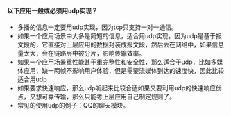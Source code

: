 #### 以下应用一般或必须用udp实现？

- 多播的信息一定要用udp实现，因为tcp只支持一对一通信。
- 如果一个应用场景中大多是简短的信息，适合用udp实现，因为udp是基于报文段的，它直接对上层应用的数据封装成报文段，然后丢在网络中，如果信息量太大，会在链路层中被分片，影响传输效率。
- 如果一个应用场景重性能甚于重完整性和安全性，那么适合于udp，比如多媒体应用，缺一两帧不影响用户体验，但是需要流媒体到达的速度快，因此比较适合用udp
- 如果要求快速响应，那么udp听起来比较合适如果又要利用udp的快速响应优点，又想可靠传输，那么只能考上层应用自己制定规则了。
- 常见的使用udp的例子：QQ的聊天模块。